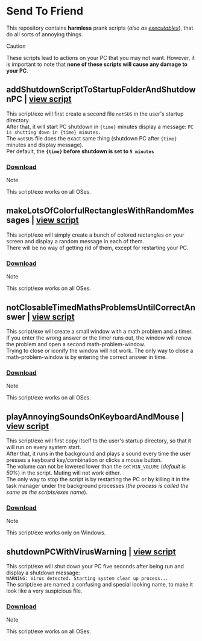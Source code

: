 # Send To Friend
This repository contains **harmless** prank scripts (*also as [executables](./executables)*), that do all sorts of annoying things.
> [!CAUTION]
> These scripts lead to actions on your PC that you may not want.
> However, it is important to note that **none of these scripts will cause any damage to your PC**.


## addShutdownScriptToStartupFolderAndShutdownPC | [view script](./scripts/addShutdownScriptToStartupFolderAndShutdownPC.py)
This script/exe will first create a second file `notSUS` in the user's startup directory.<br>
After that, it will start PC shutdown in `{time}` minutes display a message: `PC is shutting down in {time} minutes.`<br>
The `notSUS` file does the exact same thing (shutdown PC after `{time}` minutes and display message).<br>
Per default, the **`{time}` before shutdown is set to `5 minutes`**
### [Download](https://github.com/XulbuX/Python/raw/refs/heads/main/Experiments/SendToFriend/executables/addShutdownScriptToStartupFolderAndShutdownPC.exe)
> [!NOTE]
> This script/exe works on all OSes.


## makeLotsOfColorfulRectanglesWithRandomMessages | [view script](./scripts/makeLotsOfColorfulRectanglesWithRandomMessages.pyw)
This script/exe will simply create a bunch of colored rectangles on your screen and display a random message in each of them.<br>
There will be no way of getting rid of them, except for restarting your PC.
### [Download](https://github.com/XulbuX/Python/raw/refs/heads/main/Experiments/SendToFriend/executables/makeLotsOfColorfulRectanglesWithRandomMessages.exe)
> [!NOTE]
> This script/exe works on all OSes.


## notClosableTimedMathsProblemsUntilCorrectAnswer | [view script](./scripts/notClosableTimedMathsProblemsUntilCorrectAnswer.pyw)
This script/exe will create a small window with a math problem and a timer.<br>
If you enter the wrong answer or the timer runs out, the window will renew the problem and open a second math-problem-window.<br>
Trying to close or iconify the window will not work. The only way to close a math-problem-window is by entering the correct answer in time.
### [Download](https://github.com/XulbuX/Python/raw/refs/heads/main/Experiments/SendToFriend/executables/notClosableTimedMathsProblemsUntilCorrectAnswer.exe)
> [!NOTE]
> This script/exe works on all OSes.


## playAnnoyingSoundsOnKeyboardAndMouse | [view script](./scripts/playAnnoyingSoundsOnKeyboardAndMouse.pyw)
This script/exe will first copy itself to the user's startup directory, so that it will run on every system start.<br>
After that, it runs in the background and plays a sound every time the user presses a keyboard key/combination or clicks a mouse button.<br>
The volume can not be lowered lower than the set `MIN_VOLUME` (*default is 50%*) in the script. Muting will not work either.<br>
The only way to stop the script is by restarting the PC or by killing it in the task manager under the background processes (*the process is called the same as the scripts/exes name*).
### [Download](https://github.com/XulbuX/Python/raw/refs/heads/main/Experiments/SendToFriend/executables/playAnnoyingSoundsOnKeyboardAndMouse.exe)
> [!NOTE]
> This script/exe works only on Windows.


## shutdownPCWithVirusWarning | [view script](./scripts/shutdownPCWithVirusWarning.py)
This script/exe will shut down your PC five seconds after being run and display a shutdown message:<br>
`WARNING: Virus detected. Starting system clean up process...`<br>
The script/exe are named a confusing and special looking name, to make it look like a very suspicious file.
### [Download](https://github.com/XulbuX/Python/raw/refs/heads/main/Experiments/SendToFriend/executables/shutdownPCWithVirusWarning.exe)
> [!NOTE]
> This script/exe works on all OSes.
